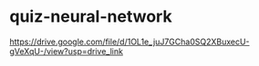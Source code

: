# quiz-neural-network
https://drive.google.com/file/d/1OL1e_juJ7GCha0SQ2XBuxecU-gVeXqU-/view?usp=drive_link
